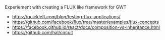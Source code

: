 Experiement with creating a FLUX like framework for GWT

- https://quickleft.com/blog/testing-flux-applications/
- https://github.com/facebook/flux/tree/master/examples/flux-concepts
- https://facebook.github.io/react/docs/composition-vs-inheritance.html
- https://github.com/hal/circuit